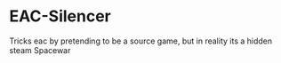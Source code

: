 # EAC-Silencer
Tricks eac by pretending to be a source game, but in reality its a hidden steam Spacewar
